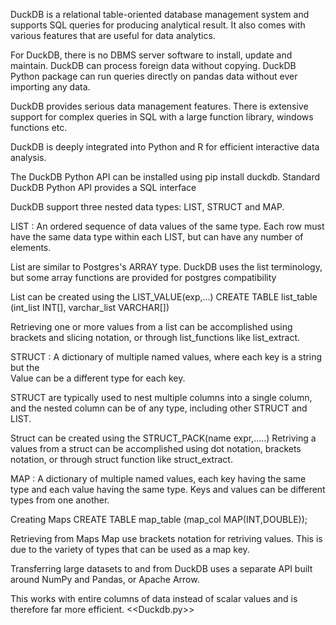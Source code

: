 DuckDB is a relational table-oriented database management system and supports SQL queries for producing analytical result.
It also comes with various features that are useful for data analytics.
 
For DuckDB, there is no DBMS server software to install, update and maintain.
DuckDB can process foreign data without copying.
DuckDB Python package can run queries directly on pandas data without ever importing any data.
 
DuckDB provides serious data management features. There is extensive support for complex queries in SQL with a large function library, windows functions etc.
 
DuckDB is deeply integrated into Python and R for efficient interactive data analysis.
 
The DuckDB Python API can be installed using pip install duckdb.
Standard DuckDB Python API provides a SQL interface 
 
 
 
DuckDB support three nested data types: LIST, STRUCT and MAP.
 
LIST : An ordered sequence of data values of the same type.
Each row must have the same data type within each LIST, but can have any number of elements.
 
List are similar to Postgres's ARRAY type. DuckDB uses the list terminology, but some array functions are provided for postgres compatibility
 
List can be created using the LIST_VALUE(exp,…)
CREATE TABLE list_table (int_list INT[], varchar_list VARCHAR[])
 
Retrieving one or more values from a list can be accomplished using brackets and slicing notation, or through list_functions like list_extract.
 
STRUCT : A dictionary of multiple named values, where each key is a string but the  
Value can be a different type for each key.
 
STRUCT are typically used to nest multiple columns into a single column, and the nested column can be of any type, including other STRUCT and LIST.
 
Struct can be created using the STRUCT_PACK(name expr,…..)
Retriving a values from a struct can be accomplished using dot notation, brackets notation, or through struct function like struct_extract.
 
MAP :  A dictionary of multiple named values, each key having the same type and each value
 having the same type. Keys and values can be different types from one another.
 
Creating Maps
CREATE TABLE map_table (map_col MAP(INT,DOUBLE));
 
Retrieving from Maps
Map use brackets notation for retriving values. This is due to the variety of types that can be used as a map key.
 
 
 
Transferring large datasets to and from DuckDB uses a separate API built around NumPy and Pandas, or Apache Arrow.
 
This works with entire columns of data instead of scalar values and is therefore far more efficient.
<<Duckdb.py>>

